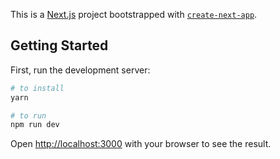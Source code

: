 This is a [Next.js](https://nextjs.org/) project bootstrapped with [`create-next-app`](https://github.com/vercel/next.js/tree/canary/packages/create-next-app).

## Getting Started

First, run the development server:

```bash
# to install 
yarn 

# to run 
npm run dev
```

Open [http://localhost:3000](http://localhost:3000) with your browser to see the result.
